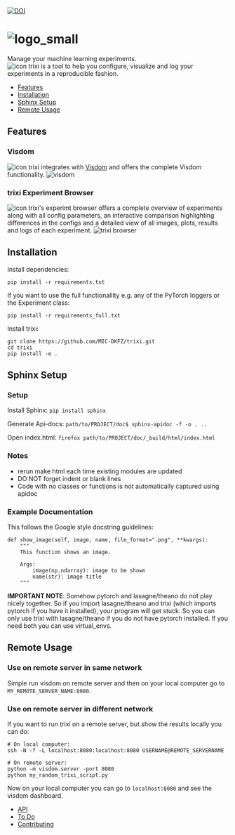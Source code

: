 [![DOI](https://zenodo.org/badge/134823632.svg)](https://zenodo.org/badge/latestdoi/134823632)

# ![logo_small](https://github.com/MIC-DKFZ/trixi/blob/master/doc/_static/logo/trixi-small.png)

Manage your machine learning experiments.  
![icon](https://github.com/MIC-DKFZ/trixi/blob/master/trixi/experiment_browser/static/assets/trixi-icon.png)
trixi is a tool to help you configure, visualize and log your experiments in a reproducible fashion.    

* [Features](#features)
* [Installation](#installation)
* [Sphinx Setup](#sphinx-setup)
* [Remote Usage](#remote-usage)

## Features
### Visdom
![icon](https://github.com/MIC-DKFZ/trixi/blob/master/trixi/experiment_browser/static/assets/trixi-icon.png)
trixi integrates with [Visdom](https://github.com/facebookresearch/visdom) and offers the complete Visdom functionality.
![visdom](https://lh3.googleusercontent.com/-h3HuvbU2V0SfgqgXGiK3LPghE5vqvS0pzpObS0YgG_LABMFk62JCa3KVu_2NV_4LJKaAa5-tg=s0)

### trixi Experiment Browser
![icon](https://github.com/MIC-DKFZ/trixi/blob/master/trixi/experiment_browser/static/assets/trixi-icon.png)
trixi's experimt browser offers a complete overview of experiments along with all config parameters, an interactive
comparison highlighting differences in the configs and a detailed view of all images, plots, results and logs of each experiment.
![trixi browser](https://github.com/MIC-DKFZ/trixi/blob/master/doc/_static/trixi_browser.gif)

## Installation
Install dependencies:
```
pip install -r requirements.txt
```

If you want to use the full functionallity e.g. any of the PyTorch loggers or the Experiment class:
```
pip install -r requirements_full.txt
```

Install trixi:
```
git clone https://github.com/MIC-DKFZ/trixi.git
cd trixi
pip install -e .
```

## Sphinx Setup

### Setup

Install Sphinx:
`pip install sphinx`

Generate Api-docs:
`path/to/PROJECT/doc$ sphinx-apidoc -f -o . ..`

Open index.html:
`firefox path/to/PROJECT/doc/_build/html/index.html`

### Notes
* rerun make html each time existing modules are updated
* DO NOT forget indent or blank lines
* Code with no classes or functions is not automatically captured using apidoc


### Example Documentation

This follows the Google style docstring guidelines:

	def show_image(self, image, name, file_format=".png", **kwargs):
        """
        This function shows an image.

        Args:
            image(np.ndarray): image to be shown
            name(str): image title
        """


**IMPORTANT NOTE**: Somehow pytorch and lasagne/theano do not play nicely together. So if you
import lasagne/theano and trixi (which imports pytorch if you have it installed),
your program will get stuck. So you can only use trixi with lasagne/theano if you do not
have pytorch installed. If you need both you can use virtual_envs.

## Remote Usage

### Use on remote server in same network
Simple run visdom on remote server and then on your local computer go to `MY_REMOTE_SERVER_NAME:8080`.

### Use on remote server in different network

If you want to run trixi on a remote server, but show the results locally
you can do:

```
# On local computer:
ssh -N -f -L localhost:8080:localhost:8080 USERNAME@REMOTE_SERVERNAME

# On remote server:
python -m visdom.server -port 8080
python my_random_trixi_script.py
```

Now on your local computer you can go to `localhost:8080` and see the visdom dashboard.
* [API](#api)
* [To Do](#to-do)
* [Contributing](#contributing)
